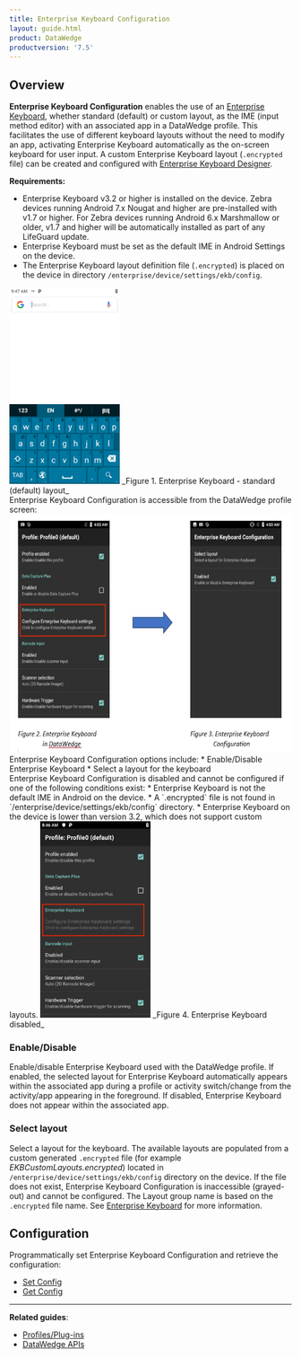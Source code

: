 ```yaml
---
title: Enterprise Keyboard Configuration
layout: guide.html
product: DataWedge
productversion: '7.5'
---
```


## Overview
**Enterprise Keyboard Configuration** enables the use of an [Enterprise Keyboard](/enterprise-keyboard), whether standard (default) or custom layout, as the IME (input method editor) with an associated app in a DataWedge profile. This facilitates the use of different keyboard layouts without the need to modify an app, activating Enterprise Keyboard automatically as the on-screen keyboard for user input. A custom Enterprise Keyboard layout (`.encrypted` file) can be created and configured with [Enterprise Keyboard Designer](/ekd).

**Requirements:**
* Enterprise Keyboard v3.2 or higher is installed on the device. Zebra devices running Android 7.x Nougat and higher are pre-installed with v1.7 or higher. For Zebra devices running Android 6.x Marshmallow or older, v1.7 and higher will be automatically installed as part of any LifeGuard update.
* Enterprise Keyboard must be set as the default IME in Android Settings on the device. 
* The Enterprise Keyboard layout definition file (`.encrypted`) is placed on the device in directory `/enterprise/device/settings/ekb/config`.

<img style="height:350px" src="generic-ekb-layout.png"/>
_Figure 1. Enterprise Keyboard - standard (default) layout_             
<br>
Enterprise Keyboard Configuration is accessible from the DataWedge profile screen:
<img style="height:425px" src="dw-ekb.jpg"/>
<br>
Enterprise Keyboard Configuration options include:
* Enable/Disable Enterprise Keyboard
* Select a layout for the keyboard
<br>
Enterprise Keyboard Configuration is disabled and cannot be configured if one of the following conditions exist:
* Enterprise Keyboard is not the default IME in Android on the device.  
* A `.encrypted` file is not found in `/enterprise/device/settings/ekb/config` directory. 
* Enterprise Keyboard on the device is lower than version 3.2, which does not support custom layouts. 

<img style="height:350px" src="ekb-grayed-out.png"/>
_Figure 4. Enterprise Keyboard disabled_
<br> 

### Enable/Disable  
Enable/disable Enterprise Keyboard used with the DataWedge profile. If enabled, the selected layout for Enterprise Keyboard automatically appears within the associated app during a profile or activity switch/change from the activity/app appearing in the foreground. If disabled, Enterprise Keyboard does not appear within the associated app. 

### Select layout 
Select a layout for the keyboard. The available layouts are populated from a custom generated `.encrypted` file (for example _EKBCustomLayouts.encrypted_) located in `/enterprise/device/settings/ekb/config` directory on the device. If the file does not exist, Enterprise Keyboard Configuration is inaccessible (grayed-out) and cannot be configured. The Layout group name is based on the `.encrypted` file name. See [Enterprise Keyboard](/enterprise-keyboard/latest/guide/settings) for more information. 


## Configuration

Programmatically set Enterprise Keyboard Configuration and retrieve the configuration:

* [Set Config](../../api/setconfig)
* [Get Config](../../api/getconfig/#getenterprisekeyboardconfiguration)

------

**Related guides**:

* [Profiles/Plug-ins](../../profiles)
* [DataWedge APIs](../../api) 


